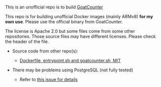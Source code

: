 This is an unofficial repo is to build [GoatCounter](https://github.com/arp242/goatcounter)

This repo is for building unofficial Docker images (mainly ARMv8) **for my own use**.
Please use the official binary from GoatCounter.

The license is Apache 2.0 but some files come from some other repositories.
Those source files may have different licenses.
Please check the header of the file.

- Source code from other repo(s):
  - [Dockerfile, entrypoint.sh and goatcounter.sh, MIT](https://github.com/baethon/docker-goatcounter/)

- There may be problems using PostgreSQL (not fully tested)
  - Refer to [this issue for details](https://github.com/arp242/goatcounter/issues/509)
